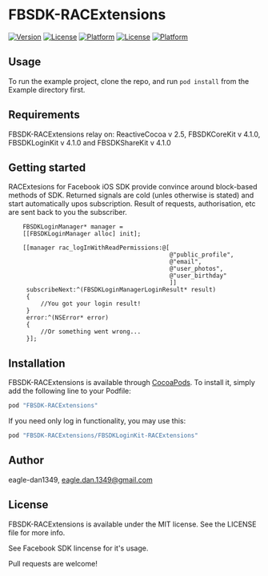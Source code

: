 # FBSDK-RACExtensions

[![Version](https://img.shields.io/cocoapods/v/FBSDK-RACExtensions.svg?style=flat)](http://cocoapods.org/pods/FBSDK-RACExtensions)
[![License](https://img.shields.io/cocoapods/l/FBSDK-RACExtensions.svg?style=flat)](http://cocoapods.org/pods/FBSDK-RACExtensions)
[![Platform](https://img.shields.io/cocoapods/p/FBSDK-RACExtensions.svg?style=flat)](http://cocoapods.org/pods/FBSDK-RACExtensions)
[![License](https://img.shields.io/cocoapods/l/Facebook-iOS-SDK-RACExtensions.svg?style=flat)](http://cocoadocs.org/docsets/FBSDK-RACExtensions)
[![Platform](https://img.shields.io/cocoapods/p/Facebook-iOS-SDK-RACExtensions.svg?style=flat)](http://cocoadocs.org/docsets/FBSDK-RACExtensions)

## Usage

To run the example project, clone the repo, and run `pod install` from the Example directory first.

## Requirements
FBSDK-RACExtensions relay on:
ReactiveCocoa v 2.5,
FBSDKCoreKit v 4.1.0,
FBSDKLoginKit v 4.1.0 and
FBSDKShareKit v 4.1.0

## Getting started

RACExtesions for Facebook iOS SDK provide convince around block-based methods of SDK. Returned signals are cold (unles otherwise is stated) and start automatically upos subscription. Result of requests, authorisation, etc are sent back to you the subscriber.

```obj-c
	FBSDKLoginManager* manager =
    [[FBSDKLoginManager alloc] init];
    
    [[manager rac_logInWithReadPermissions:@[
                                             @"public_profile",
                                             @"email",
                                             @"user_photos",
                                             @"user_birthday"
                                             ]]
     subscribeNext:^(FBSDKLoginManagerLoginResult* result)
     {
         //You got your login result!
     }
     error:^(NSError* error)
     {
         //Or something went wrong...
     }];
```

## Installation

FBSDK-RACExtensions is available through [CocoaPods](http://cocoapods.org). To install
it, simply add the following line to your Podfile:

```ruby
pod "FBSDK-RACExtensions"
```

If you need only log in functionality, you may use this:

```ruby
pod "FBSDK-RACExtensions/FBSDKLoginKit-RACExtensions"
```

## Author

eagle-dan1349, eagle.dan.1349@gmail.com

## License

FBSDK-RACExtensions is available under the MIT license. See the LICENSE file for more info.

See Facebook SDK lincense for it's usage.

Pull requests are welcome!
